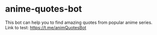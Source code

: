 # anime-quotes-bot
This bot can help you to find amazing quotes from popular anime series.
Link to test: https://t.me/animQuotesBot
